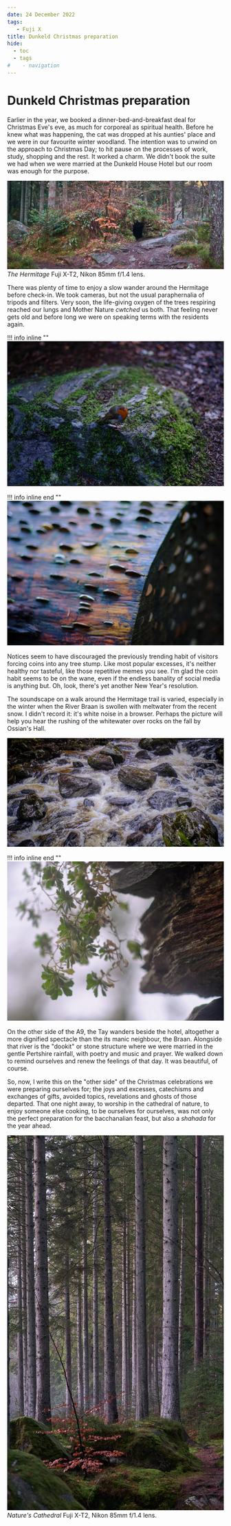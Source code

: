 ```yaml
---
date: 24 December 2022
tags:
   - Fuji X
title: Dunkeld Christmas preparation
hide:
  - toc
  - tags
#    - navigation
---
```


# Dunkeld Christmas preparation

Earlier in the year, we booked a dinner-bed-and-breakfast deal for Christmas Eve's eve, as much for corporeal as spiritual health. Before he knew what was happening, the cat was dropped at his aunties' place and we were in our favourite winter woodland. The intention was to unwind on the approach to Christmas Day; to hit pause on the processes of work, study, shopping and the rest. It worked a charm. We didn't book the suite we had when we were married at the Dunkeld House Hotel but our room was enough for the purpose. 

![](/img/DSF0685_Panorama.jpg)
*The Hermitage* Fuji X-T2, Nikon 85mm f/1.4 lens. 

There was plenty of time to enjoy a slow wander around the Hermitage before check-in. We took cameras, but not the usual paraphernalia of tripods and filters. Very soon, the life-giving oxygen of the trees respiring reached our lungs and Mother Nature *cwtched* us both. That feeling never gets old and before long we were on speaking terms with the residents again. 

!!! info inline ""
    ![](/img/DSF0657.jpg)

!!! info inline end ""
    ![](/img/DSF0642.jpg)

Notices seem to have discouraged the previously trending habit of visitors forcing coins into any tree stump. Like most popular excesses, it's neither healthy nor tasteful, like those repetitive memes you see. I'm glad the coin habit seems to be on the wane, even if the endless banality of social media is anything but. Oh, look, there's yet another New Year's resolution. 

The soundscape on a walk around the Hermitage trail is varied, especially in the winter when the River Braan is swollen with meltwater from the recent snow. I didn't record it: it's white noise in a browser. Perhaps the picture will help you hear the rushing of the whitewater over rocks on the fall by Ossian's Hall.

![](/img/DSF0696.jpg)

!!! info inline end ""
    ![](/img/DSF0695.jpg)

On the other side of the A9, the Tay wanders beside the hotel, altogether a more dignified spectacle than the its manic neighbour, the Braan. Alongside that river is the "dookit" or stone structure where we were married in the gentle Pertshire rainfall, with poetry and music and prayer. We walked down to remind ourselves and renew the feelings of that day. It was beautiful, of course. 

So, now, I write this on the "other side" of the Christmas celebrations we were preparing ourselves for; the joys and excesses, catechisms and exchanges of gifts, avoided topics, revelations and ghosts of those departed. That one night away, to worship in the cathedral of nature, to enjoy someone else cooking, to be ourselves for ourselves, was not only the perfect preparation for the bacchanalian feast, but also a *shahada* for the year ahead.

![](/img/DSF0690_Panorama.jpg)
*Nature's Cathedral* Fuji X-T2, Nikon 85mm f/1.4 lens. 
